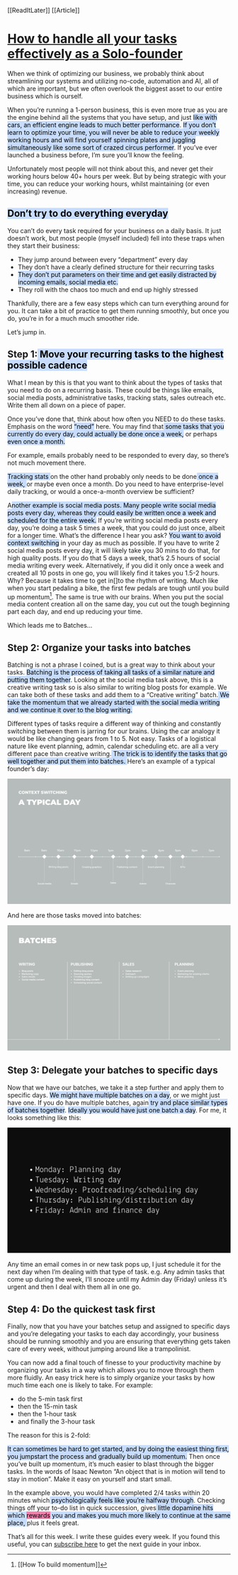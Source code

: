 [[ReadItLater]] [[Article]]

# [How to handle all your tasks effectively as a Solo-founder](https://www.indiehackers.com/post/how-to-handle-all-your-tasks-effectively-as-a-solo-founder-bbe8ae1479?utm_source=indie-hackers-emails&utm_campaign=ih-newsletter&utm_medium=email)

When we think of optimizing our business, we probably think about streamlining our systems and utilizing no-code, automation and AI, all of which are important, but we often overlook the biggest asset to our entire business which is ourself.

When you’re running a 1-person business, this is even more true as you are the engine behind all the systems that you have setup, and just <mark style="background: #ADCCFFA6;">like with cars, an efficient engine leads to much better performance</mark>. <mark style="background: #ADCCFFA6;">If you don’t learn to optimize your time, you will never be able to reduce your weekly working hours and will find yourself spinning plates and juggling simultaneously like some sort of crazed circus performer</mark>. If you’ve ever launched a business before, I’m sure you’ll know the feeling.

Unfortunately most people will not think about this, and never get their working hours below 40+ hours per week. But by being strategic with your time, you can reduce your working hours, whilst maintaining (or even increasing) revenue.

## <mark style="background: #ADCCFFA6;">Don’t try to do everything everyday</mark>

You can’t do every task required for your business on a daily basis. It just doesn’t work, but most people (myself included) fell into these traps when they start their business:

-   They jump around between every “department” every day
-   They don’t have a clearly defined structure for their recurring tasks
-   <mark style="background: #ADCCFFA6;">They don’t put parameters on their time and get easily distracted by incoming emails, social media etc.</mark>
-   They roll with the chaos too much and end up highly stressed

Thankfully, there are a few easy steps which can turn everything around for you. It can take a bit of practice to get them running smoothly, but once you do, you’re in for a much much smoother ride.

Let’s jump in.

## Step 1:<mark style="background: #ADCCFFA6;"> Move your recurring tasks to the highest possible cadence</mark>

What I mean by this is that you want to think about the types of tasks that you need to do on a recurring basis. These could be things like emails, social media posts, administrative tasks, tracking stats, sales outreach etc. Write them all down on a piece of paper.

Once you’ve done that, think about how often you NEED to do these tasks. Emphasis on the word <mark style="background: #ADCCFFA6;">“need”</mark> here. You may find that<mark style="background: #ADCCFFA6;"> some tasks that you currently do every day, could actually be done once a week,</mark> or perhaps <mark style="background: #ADCCFFA6;">even once a month.</mark>

For example, emails probably need to be responded to every day, so there’s not much movement there.

<mark style="background: #ADCCFFA6;">Tracking stats </mark>on the other hand probably only needs to be done<mark style="background: #ADCCFFA6;"> once a week, </mark>or maybe even once a month. Do you need to have enterprise-level daily tracking, or would a once-a-month overview be sufficient?

A<mark style="background: #ADCCFFA6;">nother example is social media posts. Many people write social media posts every day, whereas they could easily be written once a week and scheduled for the entire week.</mark> If you’re writing social media posts every day, you’re doing a task 5 times a week, that you could do just once, albeit for a longer time. What’s the difference I hear you ask? <mark style="background: #ADCCFFA6;">You want to avoid context switching</mark> in your day as much as possible. If you have to write 2 social media posts every day, it will likely take you 30 mins to do that, for high quality posts. If you do that 5 days a week, that’s 2.5 hours of social media writing every week. Alternatively, if you did it only once a week and created all 10 posts in one go, you will likely find it takes you 1.5-2 hours. Why? Because it takes time to get in[]to the rhythm of writing. Much like when you start pedaling a bike, the first few pedals are tough until you build up momentum[^1]. The same is true with our brains. When you put the social media content creation all on the same day, you cut out the tough beginning part each day, and end up reducing your time.

Which leads me to Batches…

[^1]: [[How To build momentum]]
## Step 2: Organize your tasks into batches

Batching is not a phrase I coined, but is a great way to think about your tasks. <mark style="background: #ADCCFFA6;">Batching is the process of taking all tasks of a similar nature and putting them together</mark>. Looking at the social media task above, this is a creative writing task so is also similar to writing blog posts for example. We can take both of these tasks and add them to a “Creative writing” batch.<mark style="background: #ADCCFFA6;"> We take the momentum that we already started with the social media writing and we continue it over to the blog writing.</mark>

Different types of tasks require a different way of thinking and constantly switching between them is jarring for our brains. Using the car analogy it would be like changing gears from 1 to 5. Not easy. Tasks of a logistical nature like event planning, admin, calendar scheduling etc. are all a very different pace than creative writing.<mark style="background: #ADCCFFA6;"> The trick is to identify the tasks that go well together and put them into batches.
</mark>
Here’s an example of a typical founder’s day:

![founders_day](_Inbox/Read%20Later/assets/founders_day.jpg)

And here are those tasks moved into batches:

![batches](_Inbox/Read%20Later/assets/batches.png)

## Step 3: Delegate your batches to specific days

Now that we have our batches, we take it a step further and apply them to specific days. <mark style="background: #ADCCFFA6;">We might have multiple batches on a day</mark>, or we might just have one. If you do have multiple batches, again<mark style="background: #ADCCFFA6;"> try and place similar types of batches together</mark>. <mark style="background: #ADCCFFA6;">Ideally you would have just one batch a day</mark>. For me, it looks something like this:

![day_theming](_Inbox/Read%20Later/assets/day_theming.png)

Any time an email comes in or new task pops up, I just schedule it for the next day when I’m dealing with that type of task. e.g. Any admin tasks that come up during the week, I’ll snooze until my Admin day (Friday) unless it’s urgent and then I deal with them all in one go.

## Step 4: Do the quickest task first

Finally, now that you have your batches setup and assigned to specific days and you’re delegating your tasks to each day accordingly, your business should be running smoothly and you are ensuring that everything gets taken care of every week, without jumping around like a trampolinist.

You can now add a final touch of finesse to your productivity machine by organizing your tasks in a way which allows you to move through them more fluidly. An easy trick here is to simply organize your tasks by how much time each one is likely to take. For example:

-   do the 5-min task first
-   then the 15-min task
-   then the 1-hour task
-   and finally the 3-hour task

The reason for this is 2-fold:

<mark style="background: #ADCCFFA6;">It can sometimes be hard to get started, and by doing the easiest thing first, you jumpstart the process and gradually build up momentum.</mark> Then once you’ve built up momentum, it’s much easier to blast through the bigger tasks. In the words of Isaac Newton “An object that is in motion will tend to stay in motion”. Make it easy on yourself and start small.

In the example above, you would have completed 2/4 tasks within 20 minutes which<mark style="background: #ADCCFFA6;"> psychologically feels like you’re halfway through</mark>. Checking things off your to-do list in quick succession, gives<mark style="background: #ADCCFFA6;"> little dopamine hits which <mark style="background: #FF5582A6;">rewards</mark> you and makes you much more likely to continue at the same place, </mark>plus it feels great.

That’s all for this week. I write these guides every week. If you found this useful, you can [subscribe here](https://tinyempires.substack.com/) to get the next guide in your inbox.